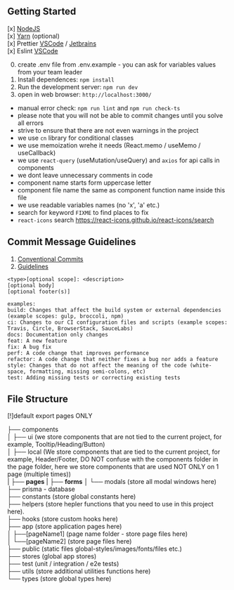 ## Getting Started
[x] [NodeJS](https://nodejs.org/en/) \
[x] [Yarn](https://classic.yarnpkg.com/en/docs/install/#windows-stable) (optional) \
[x] Prettier [VSCode](https://marketplace.visualstudio.com/items?itemName=esbenp.prettier-vscode) / [Jetbrains](https://plugins.jetbrains.com/plugin/10456-prettier) \
[x] Eslint [VSCode](https://marketplace.visualstudio.com/items?itemName=dbaeumer.vscode-eslint) 

0. create .env file from .env.example - you can ask for variables values from your team leader
1. Install dependences:
   `npm install`
2. Run the development server:
`npm run dev`
3. open in web browser: `http://localhost:3000/`

- manual error check: `npm run lint` and `npm run check-ts`
- please note that you will not be able to commit changes until you solve all errors
- strive to ensure that there are not even warnings in the project
- we use `cn` library for conditional classes
- we use memoization wrehe it needs (React.memo / useMemo / useCallback)
- we use `react-query` (useMutation/useQuery) and `axios` for api calls in components
- we dont leave unnecessary comments in code
- component name starts form uppercase letter
- component file name the same as component function name inside this file
- we use readable variables names (no 'x', 'a' etc.) 
- search for keyword `FIXME` to find places to fix
- `react-icons` search https://react-icons.github.io/react-icons/search

## Commit Message Guidelines

1. [Conventional Commits](https://www.conventionalcommits.org/en/v1.0.0/)
2. [Guidelines](https://github.com/angular/angular/blob/22b96b9/CONTRIBUTING.md#-commit-message-guidelines)

```
<type>[optional scope]: <description>
[optional body]
[optional footer(s)]
```
```
examples:
build: Changes that affect the build system or external dependencies (example scopes: gulp, broccoli, npm)
ci: Changes to our CI configuration files and scripts (example scopes: Travis, Circle, BrowserStack, SauceLabs)
docs: Documentation only changes
feat: A new feature
fix: A bug fix
perf: A code change that improves performance
refactor: A code change that neither fixes a bug nor adds a feature
style: Changes that do not affect the meaning of the code (white-space, formatting, missing semi-colons, etc)
test: Adding missing tests or correcting existing tests
```

## File Structure

[!]default export pages ONLY

├── components \
│ ├── ui (we store components that are not tied to the current project, for example, Tooltip/Heading/Button) \
│ ├── local (We store components that are tied to the current project, for example, Header/Footer, DO NOT confuse with the components folder in the page folder, here we store components that are used NOT ONLY on 1 page (multiple times))\
| ├── __pages__
| ├── __forms__
│ └── modals (store all modal windows here) \
├── prisma - database \
├── constants (store global constants here) \
├── helpers (store hepler functions that you need to use in this project here). \
├── hooks (store custom hooks here) \
├── app (store application pages here) \
│ ├──[pageName1] (page name folder - store page files here)\
│ └──[pageName2] (store page files here)\
├── public (static files global-styles/images/fonts/files etc.) \
├── stores (global app stores) \
├── test (unit / integration / e2e tests)\
├── utils (store additional utilities functions here)\
└── types (store global types here)
